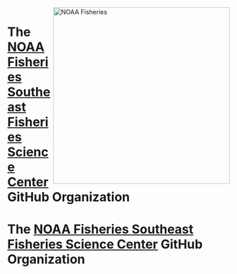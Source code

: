 <img align="right" src="https://raw.githubusercontent.com/nmfs-general-modeling-tools/nmfspalette/main/man/figures/noaa-fisheries-rgb-2line-horizontal-small.png" width="400" alt="NOAA Fisheries">  

# The [NOAA Fisheries Southeast Fisheries Science Center](https://sefsc.github.io/) GitHub Organization 
# The [NOAA Fisheries Southeast Fisheries Science Center](https://www.fisheries.noaa.gov/about/southeast-fisheries-science-center) GitHub Organization 
